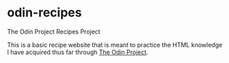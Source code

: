 # odin-recipes
The Odin Project Recipes Project

This is a basic recipe website that is meant to practice the HTML knowledge I have acquired thus far through [The Odin Project](https://www.theodinproject.com/).